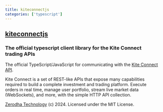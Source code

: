 ```yaml
---
title: kiteconnectjs
categories: ['typescript']
---
```

## [kiteconnectjs](https://github.com/zerodha/kiteconnectjs)

### The official typescript client library for the Kite Connect trading APIs


The official TypeScript/JavaScript for communicating with the [Kite Connect API](https://kite.trade).

Kite Connect is a set of REST-like APIs that expose many capabilities required to build a complete investment and trading platform. Execute orders in real time, manage user portfolio, stream live market data (WebSockets), and more, with the simple HTTP API collection.

[Zerodha Technology](http://zerodha.com) (c) 2024. Licensed under the MIT License.
